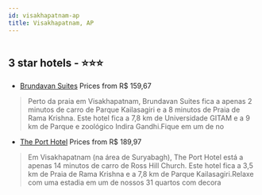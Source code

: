 ```yaml
---
id: visakhapatnam-ap
title: Visakhapatnam, AP
---
```


<center><img src="https://i.travelapi.com/hotels/37000000/36120000/36114000/36113981/a3404adf_z.jpg" alt="" /></center>


##  3 star hotels - ⭐️⭐️⭐️

-    [Brundavan Suites](https://www.hurb.com/br/aud/https://www.hurb.com/br/hotels/visakhapatnamundavan-suites-HT-FA1E?cmp=18055) Prices from R$ 159,67
   > Perto da praia em Visakhapatnam, Brundavan Suites fica a apenas 2 minutos de carro de Parque Kailasagiri e a 8 minutos de Praia de Rama Krishna.  Este hotel fica a 7,8 km de Universidade GITAM e a 9 km de Parque e zoológico Indira Gandhi.Fique em um de no
-    [The Port Hotel](https://www.hurb.com/br/aud/https://www.hurb.com/br/hotels/visakhapatnam/the-port-hotel-HT-UIHK?cmp=18055) Prices from R$ 189,97
   > Em Visakhapatnam (na área de Suryabagh), The Port Hotel está a apenas 14 minutos de carro de Ross Hill Church.  Este hotel fica a 3,5 km de Praia de Rama Krishna e a 7,8 km de Parque Kailasagiri.Relaxe com uma estadia em um de nossos 31 quartos com decora
